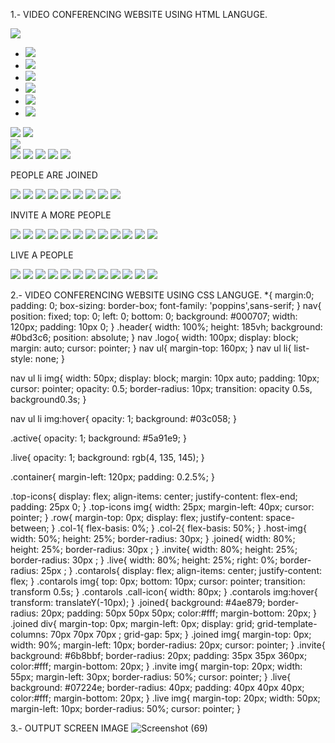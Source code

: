 1.-  VIDEO CONFERENCING WEBSITE USING HTML LANGUGE.
<!DOCTYPE html>
<html lang="en">
<head>
    <meta name="viewport" content="width=device-width, initial-scale=1.0">
    <title>video Conferencing website</title>
    <link rel="stylesheet" href="style.css">
</head>
<body>
<div class="header">
    <nav>
        <img src="images/logo.png" class="logo">
        <ul>
            <li><img src ="images/live.png"class="active"></li>
            <li><img src ="images/video.png"></li>
            <li><img src ="images/notification.png"></li>
            <li><img src ="images/message.png"></li>
            <li><img src ="images/users.png"></li>
            <li><img src ="images/setting.png"></li>
         </ul>
    </nav>
    <div class="container">
        <div class="top-icons">
            <img src="images/search.png">
            <img src="images/menu.png">
        </div>
    <div class="row">
        <div class="col-1"></div>
            <img src="images/image.png" class="host-img">
                <div class="contarols">
                <img src="images/chat.png">
                <img src="images/disconnect.png">
                <img src="images/call.png"class="call-icon">
                <img src="images/mic.png">
                <img src="images/cast.png">
            </div>
            <div class="col-2">
                <div class="joined">
                    <p>PEOPLE ARE JOINED</p>
                    <div>
                        <img src="images/per-1.jpg">
                        <img src="images/per-2.jpg">
                        <img src="images/per-3.jpg">
                        <img src="images/per-4.jpg">
                        <img src="images/per-5.jpg">
                        <img src="images/per-6.jpg">
                        <img src="images/per-7.jpg">
                        <img src="images/per-8.jpg">
                        <img src="images/per-9.jpg">
                    </div>
                </div>
                <div class="invite">
                    <p>INVITE A MORE PEOPLE</p>
                    <div>
                        <img src="images/emp-1.jpg">
                        <img src="images/emp-2.jpg">
                        <img src="images/emp-3.jpg">
                        <img src="images/emp-4.jpg">
                        <img src="images/emp-5.jpg">
                        <img src="images/emp-6.jpg">
                        <img src="images/emp-7.jpg">
                        <img src="images/emp-8.jpg">
                        <img src="images/emp-9.jpg">
                        <img src="images/emp-10.jpg">
                        <img src="images/emp-11.jpg">
                        <img src="images/emp-12.jpg">
                    </div>
                </div>
                <div class="live">
                    <p>LIVE A PEOPLE</p>
                        <img src="images/peo-1.jpg">
                        <img src="images/peo-2.jpg">
                        <img src="images/peo-3.jpg">
                        <img src="images/peo-4.jpg">
                        <img src="images/peo-5.jpg">
                        <img src="images/peo-6.jpg">
                        <img src="images/peo-7.jpg">
                        <img src="images/peo-8.jpg">
                        <img src="images/peo-9.jpg">
                        <img src="images/peo-10.jpg">
                        <img src="images/peo-11.jpg">
                        <img src="images/peo-12.jpg">
                    </div>
                </div>
            </div>
        </div>
    </div>
</body>
</html>


2.-  VIDEO CONFERENCING WEBSITE USING CSS LANGUGE.
*{
    margin:0;
    padding: 0;
    box-sizing: border-box;
    font-family: 'poppins',sans-serif;
}
nav{
    position: fixed;
    top: 0;
    left: 0;
    bottom: 0;
    background: #000707;
    width: 120px;
    padding: 10px 0;
}
.header{
    width: 100%;
    height: 185vh;
    background: #0bd3c6;
    position: absolute;
}
nav .logo{
    width: 100px;
    display: block;
    margin: auto;
    cursor: pointer;
}
nav ul{
    margin-top: 160px;
}
nav ul li{
    list-style: none;
}

nav ul li img{
    width: 50px;
    display: block;
    margin: 10px auto;
    padding: 10px;
    cursor: pointer;
    opacity: 0.5;
    border-radius: 10px;
    transition: opacity 0.5s, background0.3s;
}

nav ul li img:hover{
    opacity: 1;
    background: #03c058;
}

.active{
    opacity: 1;
    background: #5a91e9;
}

.live{
    opacity: 1;
    background: rgb(4, 135, 145);
}

.container{
    margin-left: 120px;
    padding: 0.2.5%;
}

.top-icons{
    display: flex;
    align-items: center;
    justify-content: flex-end;
    padding: 25px 0;
}
.top-icons img{
    width: 25px;
    margin-left: 40px;
    cursor: pointer;
}
.row{
    margin-top: 0px;
    display: flex;
    justify-content: space-between;
}
.col-1{
    flex-basis: 0%;
}
.col-2{
    flex-basis: 50%;
}
.host-img{
    width: 50%;
    height: 25%;
    border-radius: 30px;
}
.joined{
    width: 80%;
    height: 25%;
    border-radius: 30px ;
}
.invite{
    width: 80%;
    height: 25%;
    border-radius: 30px ;
}
.live{
    width: 80%;
    height: 25%;
    right: 0%;
    border-radius: 25px ;
}
.contarols{
    display: flex;
    align-items: center;
    justify-content: flex;
}
.contarols img{
    top: 0px;
    bottom: 10px;
    cursor: pointer;
    transition: transform 0.5s;
}
.contarols .call-icon{
    width: 80px;
}
.contarols img:hover{
    transform: translateY(-10px);
}
.joined{
    background: #4ae879;
    border-radius: 20px;
    padding: 50px 50px 50px;
    color:#fff;
    margin-bottom: 20px;
}
.joined div{
    margin-top: 0px;
    margin-left: 0px;
    display: grid;
    grid-template-columns: 70px 70px 70px ;
    grid-gap: 5px;
}
.joined img{
    margin-top: 0px;
    width: 90%;
    margin-left: 10px;
    border-radius: 20px;
    cursor: pointer;
}
.invite{
    background: #6b8bbf;
    border-radius: 20px;
    padding: 35px 35px 360px;
    color:#fff;
    margin-bottom: 20px;
}
.invite img{
    margin-top: 20px;
    width: 55px;
    margin-left: 30px;
    border-radius: 50%;
    cursor: pointer;
}
.live{
    background: #07224e;
    border-radius: 40px;
    padding: 40px 40px 40px;
    color:#fff;
    margin-bottom: 20px;
}
.live img{
    margin-top: 20px;
    width: 50px;
    margin-left: 10px;
    border-radius: 50%;
    cursor: pointer;
}


3.- OUTPUT SCREEN IMAGE
![Screenshot (69)](https://github.com/ashu8520/Video_Conferencing_WebsiteinHTMLandCSS/assets/140008822/6fe483ac-4a61-4f05-ab7c-bfac92721381)
